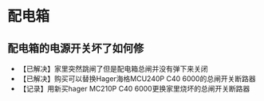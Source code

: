 # 配电箱

## 配电箱的电源开关坏了如何修

* 【已解决】家里突然跳闸了但是配电箱总闸并没有弹下来关闭
* 【已解决】购买可以替换Hager海格MCU240P C40 6000的总闸开关断路器
* 【记录】用新买hager MC210P C40 6000更换家里烧坏的总闸开关断路器